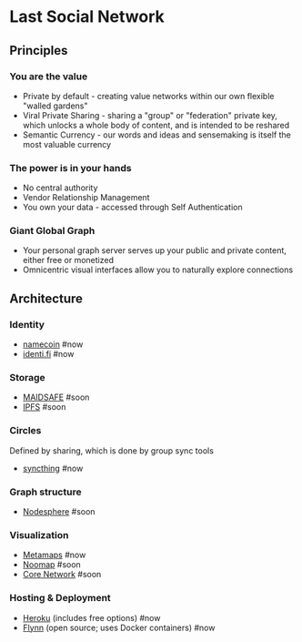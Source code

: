 # Last Social Network

## Principles

### You are the value

* Private by default - creating value networks within our own flexible "walled gardens"
* Viral Private Sharing - sharing a "group" or "federation" private key, which unlocks a whole body of content, and is intended to be reshared
* Semantic Currency - our words and ideas and sensemaking is itself the most valuable currency

### The power is in your hands

* No central authority
* Vendor Relationship Management
* You own your data - accessed through Self Authentication

### Giant Global Graph

* Your personal graph server serves up your public and private content, either free or monetized 
* Omnicentric visual interfaces allow you to naturally explore connections 

## Architecture

### Identity

* [namecoin](http://namecoin.info/) #now
* [identi.fi](http://identi.fi/) #now

### Storage

* [MAIDSAFE](http://maidsafe.net/) #soon
* [IPFS](http://ipfs.io/) #soon

### Circles

Defined by sharing, which is done by group sync tools 

* [syncthing](http://syncthing.net/) #now

### Graph structure 

* [Nodesphere](http://nodesphere.org) #soon

### Visualization 

* [Metamaps](http://Metamaps.cc) #now
* [Noomap](http://noomap.info) #soon
* [Core Network](https://prezi.com/kkthz9qn0jsa/core-network-presentation/) #soon

### Hosting & Deployment

* [Heroku](http://heroku.com) (includes free options) #now
* [Flynn](https://flynn.io/) (open source; uses Docker containers) #now

